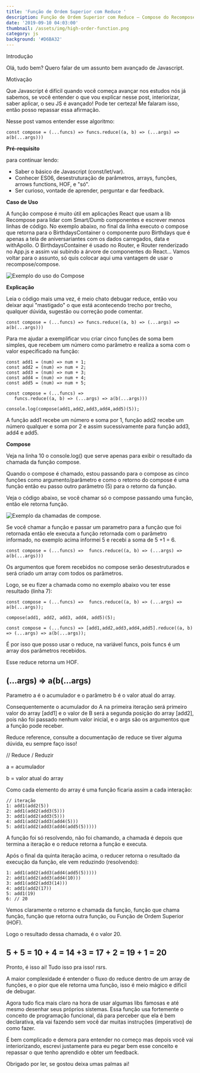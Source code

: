 ```yaml
---
title: 'Função de Ordem Superior com Reduce '
description: Função de Ordem Superior com Reduce — Compose do Recompose
date: '2019-09-10 04:03:00'
thumbnail: /assets/img/high-order-function.png
category: js
background: '#D6BA32'
---
```

Introdução

Olá, tudo bem? Quero falar de um assunto bem avançado de Javascript.

Motivação

Que Javascript é difícil quando você começa avançar nos estudos nós já sabemos, se você entender o que vou explicar nesse post, interiorizar, saber aplicar, o seu JS é avançado! Pode ter certeza! Me falaram isso, então posso repassar essa afirmação.

Nesse post vamos entender esse algoritmo:

```
const compose = (...funcs) => funcs.reduce((a, b) => (...args) => a(b(...args)))
```

**Pré-requisito**

para continuar lendo:

* Saber o básico de Javascript (const/let/var).
* Conhecer ES06, desestruturação de parâmetros, arrays, funções, arrows functions, HOF, e "só".
* Ser curioso, vontade de aprender, perguntar e dar feedback.

**Caso de Uso**

A função compose é muito útil em aplicações React que usam a lib Recompose para lidar com Smart/Dumb componentes e escrever menos linhas de código. No exemplo abaixo, no final da linha executo o compose que retorna para o BirthdaysContainer o componente puro Birthdays que é apenas a tela de aniversariantes com os dados carregados, data e withApollo. O BirthdaysContainer é usado no Router, e Router renderizado no App.js e assim vai subindo a árvore de componentes do React… Vamos voltar para o assunto, só quis colocar aqui uma vantagem de usar o recompose/compose.

![Exemplo do uso do Compose](/assets/img/code-hoc.png "Exemplo do uso do Compose")

**Explicação**

Leia o código mais uma vez, é meio chato debugar reduce, então vou deixar aqui "mastigado" o que está acontecendo trecho por trecho, qualquer dúvida, sugestão ou correção pode comentar.

```
const compose = (...funcs) => funcs.reduce((a, b) => (...args) => a(b(...args)))
```

Para me ajudar a exemplificar vou criar cinco funções de soma bem simples, que recebem um número como parâmetro e realiza a soma com o valor especificado na função:

```
const add1 = (num) => num + 1;
const add2 = (num) => num + 2;
const add3 = (num) => num + 3;
const add4 = (num) => num + 4;
const add5 = (num) => num + 5;

const compose = (...funcs) =>
   funcs.reduce((a, b) => (...args) => a(b(...args)))

console.log(compose(add1,add2,add3,add4,add5)(5));
```

A função add1 recebe um número e soma por 1, função add2 recebe um número qualquer e soma por 2 e assim sucessivamente para função add3, add4 e add5.

**Compose**

Veja na linha 10 o console.log() que serve apenas para exibir o resultado da chamada da função compose.

Quando o compose é chamado, estou passando para o compose as cinco funções como argumento/parâmetro e como o retorno do compose é uma função então eu passo outro parâmetro (5) para o retorno da função.

Veja o código abaixo, se você chamar só o compose passando uma função, então ele retorna função.

![Exemplo da chamadas de compose.](/assets/img/compose-code.png "Exemplo da chamadas de compose.")

Se você chamar a função e passar um parametro para a função que foi retornada então ele executa a função retornada com o parâmetro informado, no exemplo acima informei 5 e recebi a soma de 5 +1 = 6.

```
const compose = (...funcs) =>  funcs.reduce((a, b) => (...args) => a(b(...args)))
```

Os argumentos que forem recebidos no compose serão desestruturados e será criado um array com todos os parâmetros.

Logo, se eu fizer a chamada como no exemplo abaixo vou ter esse resultado (linha 7):

```
const compose = (...funcs) =>  funcs.reduce((a, b) => (...args) => a(b(...args));

compose(add1, add2, add3, add4, add5)(5);

const compose = (...funcs) => [add1,add2,add3,add4,add5].reduce((a, b) => (...args) => a(b(...args));
```

É por isso que posso usar o reduce, na variável funcs, pois funcs é um array dos parâmetros recebidos.

Esse reduce retorna um HOF.

## (…args) => a(b(…args)

Parametro a é o acumulador e o parâmetro b é o valor atual do array.

Consequentemente o acumulador do A na primeira iteração será primeiro valor do array \[add1] e o valor de B será a segunda posição do array \[add2], pois não foi passado nenhum valor inicial, e o args são os argumentos que a função pode receber.

Reduce reference, consulte a documentação de reduce se tiver alguma dúvida, eu sempre faço isso!

// Reduce / Reduzir

a = acumulador

b = valor atual do array

Como cada elemento do array é uma função ficaria assim a cada interação:

```
// iteração
1: add1(add2(5))
2: add1(add2(add3(5)))
3: add1(add2(add3(5)))
4: add1(add2(add3(add4(5)))
5: add1(add2(add3(add4(add5(5)))))
```

A função foi só resolvendo, não foi chamando, a chamada é depois que termina a iteração e o reduce retorna a função e executa.

Após o final da quinta iteração acima, o reducer retorna o resultado da execução da função, ele vem reduzindo (resolvendo):

```
1: add1(add2(add3(add4(add5(5)))))
2: add1(add2(add3(add4(10)))
3: add1(add2(add3(14)))
4: add1(add2(17))
5: add1(19)
6: // 20
```

Vemos claramente o retorno e chamada da função, função que chama função, função que retorna outra função, ou Função de Ordem Superior (HOF).

Logo o resultado dessa chamada, é o valor 20.

## 5 + 5 = 10 + 4 = 14 +3 = 17 + 2 = 19 + 1 = 20

Pronto, é isso ai! Tudo isso pra isso! rsrs.

A maior complexidade é entender o fluxo do reduce dentro de um array de funções, e o pior que ele retorna uma função, isso é meio mágico e díficil de debugar.

Agora tudo fica mais claro na hora de usar algumas libs famosas e até mesmo desenhar seus próprios sistemas. Essa função usa fortemente o conceito de programação funcional, dá para perceber que ela é bem declarativa, ela vai fazendo sem você dar muitas instruções (imperativo) de como fazer.

É bem complicado e demora para entender no começo mas depois você vai interiorizando, escrevi justamente para eu pegar bem esse conceito e repassar o que tenho aprendido e obter um feedback.

Obrigado por ler, se gostou deixa umas palmas ai!
